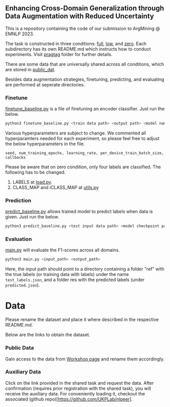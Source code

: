 ## Enhancing Cross-Domain Generalization through Data Augmentation with Reduced Uncertainty

This is a repository containing the code of our submission to ArgMining @ EMNLP 2023.

The task is constructed in three conditions: [full](pragtag/full), [low](pragtag/low), and [zero](pragtag/zero). Each subdirectory has its own README.md which instructs how to conduct experiments. Visit [pragtag](pragtag) folder for further details.

There are some data that are universally shared across all conditions, which are stored in [public_dat](pragtag/public_dat).

Besides data augmentation strategies, finetuning, predicting, and evaluating are performed at seperate directories.

### Finetune

[finetune_baseline.py](baseline/finetune_baseline.py) is a file of finetuning an encoder classifier. Just run the below.

```bash
python3 finetune_baseline.py <train data path> <output path> <model name>
```

Various hyperparameters are subject to change. We commented all hyperparamters needed for each experiment, so please feel free to adjust the below hyperparameters in the file.

`seed, num_training_epochs, learning_rate, per_device_train_batch_size, callbacks`

Please be aware that on zero condition, only four labels are classified. The following has to be changed.

1. LABELS at [load.py](evaluation/load.py).
2. CLASS_MAP and iCLASS_MAP at [utils.py](baseline/utils.py)

### Prediction

[predict_baseline.py](baseline/predict_baseline.py) allows trained model to predict labels when data is given. Just run the below.

```bash
python3 predict_baseline.py <test input data path> <model checkpoint path> <output path>
```

### Evaluation

[main.py](evaluation/main.py) will evaluate the F1-scores across all domains.

```bash
python3 main.py <input_path> <output_path>

```

Here, the input path should point to a directory containing a folder "ref" with the true labels (or training data with labels) under the name `test_labels.json`, and a folder res with the predicted labels (under `predicted.json`).

# Data

Please rename the dataset and place it where described in the respective README.md.

Below are the links to obtain the dataset.

### Public Data

Gain access to the data from [Workshop page](https://codalab.lisn.upsaclay.fr/competitions/13334#learn_the_details) and rename them accordingly.

### Auxiliary Data

Click on the link provided in the shared task and request the data. After confirmation (requires prior registration with the shared task), you will receive the auxiliary data. For conveniently loading it, checkout the associated (github repo)[https://github.com/UKPLab/nlpeer].
